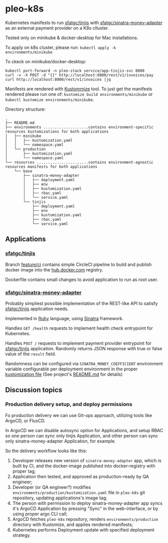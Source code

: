 # pleo-k8s

Kubernetes manifests to run [sfatgc/tinjis](https://github.com/sfatgc/tinjis) with [sfatgc/sinatra-money-adapter](https://github.com/sfatgc/sinatra-money-adapter) as an external payment provider on a K8s clluster.

Tested only on minikube & docker-desktop for Mac installations.

To apply on k8s cluster, please run: `kubectl apply -k environments/minikube`

To ckeck on minikube/docker-desktop:
```
kubectl port-forward -n pleo-stack service/app-tinjis-svc 8000
curl -v -X POST -d "{}" http://localhost:8000/rest/v1/invoices/pay
curl http://localhost:8000/rest/v1/invoices |jq
```

Manifests are rendered with [Kustommize](https://kustomize.io/) tool. To just get the manifests rendered please run one of: `kustomize build environments/minikube` or `kubectl kustomize environments/minikube`.

Directory structure:
```
.
├── README.md
├── environments ....................contains environment-specific resources kustomizations for both applications
│   ├── minikube
│   │   ├── kustomization.yaml
│   │   └── namespace.yaml
│   └── production
│       ├── kustomization.yaml
│       └── namespace.yaml
└── resources .......................contains environment-agnostic resources manifests for both applications
    └── base
        ├── sinatra-money-adapter
        │   ├── deployment.yaml
        │   ├── env
        │   ├── kustomization.yaml
        │   ├── rbac.yaml
        │   └── service.yaml
        └── tinjis
            ├── deployment.yaml
            ├── env
            ├── kustomization.yaml
            ├── rbac.yaml
            └── service.yaml
```


## Applications

### [sfatgc/tinjis](https://github.com/sfatgc/tinjis)

Branch [feature/ci](https://github.com/sfatgc/tinjis/tree/feature/ci) contains simple CircleCI pipeline to build and publish docker image into the [hub.docker.com](hub.docker.com) registry.

Dockerfile contains small changes to avoid application to run as root user.

### [sfatgc/sinatra-money-adapter](https://github.com/sfatgc/sinatra-money-adapter)

Probably simpliest possible implementation of the REST-like API to satisfy [sfatgc/tinjis](https://github.com/sfatgc/tinjis) application needs.

Implemented in [Ruby](https://www.ruby-lang.org/en/) language, using [Sinatra](http://sinatrarb.com/) framework.

Handles `GET /health` requests to implement health check entrypoint for Kubernetes.

Handles `POST /` requests to implement payment provider entrypoint for [sfatgc/tinjis](https://github.com/sfatgc/tinjis) application. Randomly returns JSON response with true or false value of the `result` field.

Randomness can be configured via `SINATRA_MONEY_COEFFICIENT` environment variable configurable per deployment environment in the proper [kustomization file](environments/minikube/kustomization.yaml#L40) (See project's [README.md](https://github.com/sfatgc/sinatra-money-adapter/blob/main/README.md) for details)

## Discussion topics

### Production delivery setup, and deploy permissions

Fo production delivery we can use Git-ops approach, utilizing tools like ArgoCD, or FluxCD.

In ArgoCD we can disable autosync option for Applications, and setup RBAC so one person can sync only tinjis Application, and other person can sync only sinatra-money-adapter Application, for example.

So the delivery workflow looks like this:
1. Developer releases new version of `sinatra-money-adapter` app, which is built by CI, and the docker-image published into docker-registry with proper tag;
2. Application then tested, and approved as production-ready by QA engineer;
3. Developer (or QA engineer?) modifies `environments/production/kustomization.yaml` file in `pleo-k8s` git repository, updating applications's image tag;
4. The person with permission to deploy sinatra-money-adapter app syncs it's ArgoCD Application by pressing "Sync" in the web-interface, or by using proper argo CLI call;
5. ArgoCD fetches `pleo-k8s` repository, renders `environments/production` directory with Kustomize, and applies rendered manifests;
6. Kubernetes performs Deployment update with specified deployment strategy.
